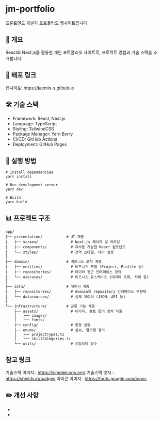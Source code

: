 # jm-portfolio

프론트엔드 개발자 포트폴리오 웹사이트입니다

## 📝 개요

React와 Next.js를 활용한 개인 포트폴리오 사이트로, 프로젝트 경험과 기술 스택을 소개합니다.

## 🔗 배포 링크

웹사이트: https://jaemin-s.github.io

## 🛠 기술 스택

- Framework: React, Next.js
- Language: TypeScript
- Styling: TailwindCSS
- Package Manager: Yarn Berry
- CI/CD: GitHub Actions
- Deployment: GitHub Pages

## 📌 실행 방법

```
# Install dependencies
yarn install

# Run development server
yarn dev

# Build
yarn build
```

## 📊 프로젝트 구조

```
app/
├── presentation/           # UI 계층
│   ├── screen/               # Next.js 페이지 및 라우팅
│   ├── components/           # 재사용 가능한 React 컴포넌트
│   └── styles/               # 전역 스타일, 테마 설정
│
├── domain/                 # 비즈니스 로직 계층
│   ├── entities/             # 비즈니스 모델 (Project, Profile 등)
│   ├── repositories/         # 데이터 접근 인터페이스 정의
│   └── usecases/             # 비즈니스 유스케이스 (데이터 조회, 처리 등)
│
├── data/                   # 데이터 계층
│   ├── repositories/         # domain의 repository 인터페이스 구현체
│   └── datasources/          # 실제 데이터 (JSON, API 등)
│
└── infrastructure/         # 공통 기능 계층
    ├── assets/               # 이미지, 폰트 등의 정적 자원
    │   ├── images/
    │   └── fonts/
    ├── config/               # 환경 설정
    ├── enums/                # 상수, 열거형 정의
    │   ├── projectTypes.ts
    │   └── skillCategories.ts
    └── utils/                # 유틸리티 함수
```

## 참고 링크

기술스택 이미지 : https://simpleicons.org/
기술스택 뱃지 : https://shields.io/badges
아이콘 이미지 : https://fonts.google.com/icons

## ✏️ 개선 사항

-
-
